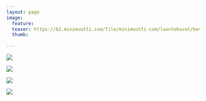 ```yaml
---
layout: page
image:
  feature:
  teaser: https://b2.minimuutti.com/file/minimuutti-com/luontokuvat/kev%C3%A4t/5/DS52934-245px.jpg
  thumb:

---
```


[![](https://b2.minimuutti.com/file/minimuutti-com/luontokuvat/kev%C3%A4t/5/DS52934-800px.jpg)](https://dl.dropboxusercontent.com/sh/ea1wtnz7z734o12/AAD27r2B3y8JmljYkjhs5ovqa/luontokuvat/kev%C3%A4t/5/DS52934.jpg)

[![](https://b2.minimuutti.com/file/minimuutti-com/luontokuvat/kev%C3%A4t/5/DS52936-800px.jpg)](https://dl.dropboxusercontent.com/sh/ea1wtnz7z734o12/AAC61SqBSrhnfFyOGoEiUCm0a/luontokuvat/kev%C3%A4t/5/DS52936.jpg)

[![](https://b2.minimuutti.com/file/minimuutti-com/luontokuvat/kev%C3%A4t/5/DS52940-800px.jpg)](https://dl.dropboxusercontent.com/sh/ea1wtnz7z734o12/AABz9-6V8hpWwdFMBtOm6fOBa/luontokuvat/kev%C3%A4t/5/DS52940.jpg)

[![](https://b2.minimuutti.com/file/minimuutti-com/luontokuvat/kev%C3%A4t/5/DS52935-800px.jpg)](https://dl.dropboxusercontent.com/sh/ea1wtnz7z734o12/AADFqFDs22h1hisnfTropflna/luontokuvat/kev%C3%A4t/5/DS52935.jpg)
